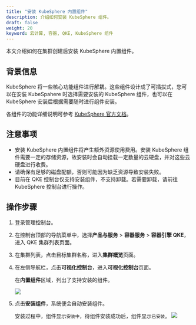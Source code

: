 ```yaml
---
title: "安装 KubeSphere 内置组件"
description: 介绍如何安装 KubeSphere 组件。
draft: false
weight: 20
keyword: 云计算, 容器, QKE, KubeSphere 组件
---
```


本文介绍如何在集群创建后安装 KubeSphere 内置组件。

## 背景信息

KubeSphere 将一些核心功能组件进行解耦。这些组件设计成了可插拔式，您可以在安装 KubeSpahere 时选择需要安装的 KubeSphere 组件，也可以在 KubeSphere 安装后根据需要随时进行组件安装。

各组件的功能详细说明可参考 [KubeSphere 官方文档](https://kubesphere.com.cn/docs/pluggable-components/)。

## 注意事项

- 安装 KubeSphere 内置组件将产生额外资源使用费用。安装 KubeSphere 组件需要一定的存储资源，故安装时会自动挂载一定数量的云硬盘，并对这些云硬盘进行收费。
- 请确保有足够的磁盘配额，否则可能因为缺乏资源导致安装失败。
- 目前在 QKE 控制台仅支持安装组件，不支持卸载。若需要卸载，请前往 KubeSphere 控制台进行操作。

## 操作步骤

1. 登录管理控制台。

2. 在控制台顶部的导航菜单中，选择**产品与服务** > **容器服务** > **容器引擎 QKE**，进入 QKE 集群列表页面。

3. 在集群列表，点击目标集群名称，进入**集群概览**页面。

4. 在左侧导航栏，点击**可视化控制台**，进入**可视化控制台**页面。

   在**内置组件**区域，列出了支持安装的组件。

   ![](../../../_images/ks_components_install.png)

5. 点击**安装组件**，系统便会自动安装组件。

   安装过程中，组件显示`安装中`，待组件安装成功后，组件显示`已安装`。
   ![](../../../_images/ks_components_install_done.png)

   
